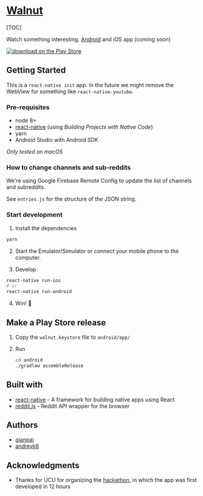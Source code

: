 # [Walnut](walnut.tv)

[TOC]

Watch something interesting.
[Android](https://play.google.com/store/apps/details?id=com.walnut.tv) and iOS app (coming soon)

[![download on the Play Store](https://thumbs.gfycat.com/UnnaturalHorribleCrossbill-size_restricted.gif)](https://play.google.com/store/apps/details?id=com.walnut.tv)

## Getting Started

This is a `react-native init` app. In the future we might remove the WebView for something like `react-native-youtube`.

### Pre-requisites

- node 8+
- [react-native](https://facebook.github.io/react-native/docs/getting-started.html) (using _Building Projects with Native Code_)
- yarn
- Android Studio with Android SDK

_Only tested on macOS_

### How to change channels and sub-reddits

We're using Google Firebase Remote Config to update the list of channels and subreddits.

See `entries.js` for the structure of the JSON string.

### Start development

1. Install the dependencies

```bash
yarn
```

2. Start the Emulator/Simulator or connect your mobile phone to the computer.

3. Develop

```bash
react-native run-ios
# or
react-native run-android
```

4. Win! :tada:

## Make a Play Store release

1. Copy the `walnut.keystore` file to `android/app/`
2. Run

   ```bash
   cd android
   ./gradlew assembleRelease
   ```

## Built with

- [react-native](https://facebook.github.io/react-native/) - A framework for building native apps using React
- [reddit.js](https://github.com/sahilm/reddit.js) - Reddit API wrapper for the browser

## Authors

- [gianpaj](https://github.com/gianpaj)
- [andreyk6](https://github.com/andreyk6)

<!-- ## License

This project is licensed under the MIT License - see the [LICENSE.md](LICENSE.md) file for details -->

## Acknowledgments

- Thanks for UCU for organizing the [hackathon](https://www.facebook.com/events/271103630179568/), in which the app was first developed in 12 hours
